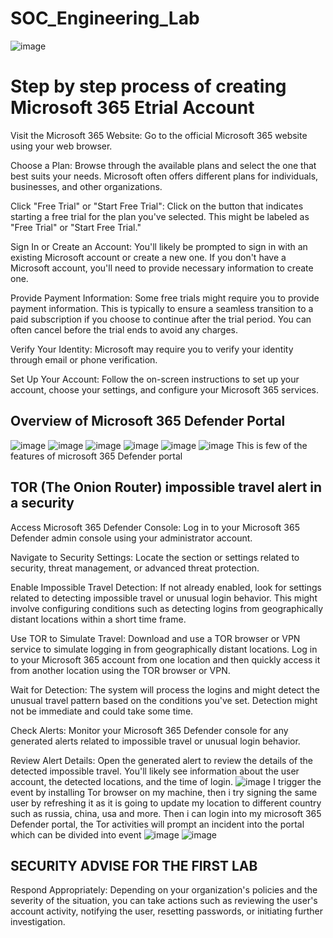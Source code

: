 # SOC_Engineering_Lab
![image](https://github.com/brosjsy/SOC_Engineering_Lab/assets/97712446/ffda2aea-a893-4b2c-806f-afc3ab67d7f6)

# Step by step process of creating Microsoft 365 Etrial Account 
Visit the Microsoft 365 Website: Go to the official Microsoft 365 website using your web browser.

Choose a Plan: Browse through the available plans and select the one that best suits your needs. Microsoft often offers different plans for individuals, businesses, and other organizations.

Click "Free Trial" or "Start Free Trial": Click on the button that indicates starting a free trial for the plan you've selected. This might be labeled as "Free Trial" or "Start Free Trial."

Sign In or Create an Account: You'll likely be prompted to sign in with an existing Microsoft account or create a new one. If you don't have a Microsoft account, you'll need to provide necessary information to create one.

Provide Payment Information: Some free trials might require you to provide payment information. This is typically to ensure a seamless transition to a paid subscription if you choose to continue after the trial period. You can often cancel before the trial ends to avoid any charges.

Verify Your Identity: Microsoft may require you to verify your identity through email or phone verification.

Set Up Your Account: Follow the on-screen instructions to set up your account, choose your settings, and configure your Microsoft 365 services.

## Overview of Microsoft 365 Defender Portal
![image](https://github.com/brosjsy/SOC_Engineering_Lab/assets/97712446/956bf7e3-25e7-4214-9761-9b4cee0757d8)
![image](https://github.com/brosjsy/SOC_Engineering_Lab/assets/97712446/5a8af4d4-7701-45e4-bc70-130b840b47fd)
![image](https://github.com/brosjsy/SOC_Engineering_Lab/assets/97712446/c203d0c8-58da-446d-a4fe-c4d4ceda1645)
![image](https://github.com/brosjsy/SOC_Engineering_Lab/assets/97712446/15cea538-fd7d-43b2-9f8f-357f7dbde930)
![image](https://github.com/brosjsy/SOC_Engineering_Lab/assets/97712446/ce7b0ba3-7164-447e-96de-55aaa254fcc5)
![image](https://github.com/brosjsy/SOC_Engineering_Lab/assets/97712446/676ce42d-3399-4f43-ac6b-be5d0319ebad)
This is few of the features of microsoft 365 Defender portal

##  TOR (The Onion Router) impossible travel alert in a security 
Access Microsoft 365 Defender Console: Log in to your Microsoft 365 Defender admin console using your administrator account.

Navigate to Security Settings: Locate the section or settings related to security, threat management, or advanced threat protection.

Enable Impossible Travel Detection: If not already enabled, look for settings related to detecting impossible travel or unusual login behavior. This might involve configuring conditions such as detecting logins from geographically distant locations within a short time frame.

Use TOR to Simulate Travel: Download and use a TOR browser or VPN service to simulate logging in from geographically distant locations. Log in to your Microsoft 365 account from one location and then quickly access it from another location using the TOR browser or VPN.

Wait for Detection: The system will process the logins and might detect the unusual travel pattern based on the conditions you've set. Detection might not be immediate and could take some time.

Check Alerts: Monitor your Microsoft 365 Defender console for any generated alerts related to impossible travel or unusual login behavior.

Review Alert Details: Open the generated alert to review the details of the detected impossible travel. You'll likely see information about the user account, the detected locations, and the time of login.
![image](https://github.com/brosjsy/SOC_Engineering_Lab/assets/97712446/68cb2075-42ca-43c1-9425-3b7e8af53b5f)
I trigger the event by installing Tor browser on my machine, then i try signing the same user by refreshing it as it is going to update my location to different country such as russia, china, usa and more.
Then i can login into my microsoft 365 Defender portal, the Tor activities will prompt an incident into the portal which can be divided into event
![image](https://github.com/brosjsy/SOC_Engineering_Lab/assets/97712446/20c055e1-4afd-47be-aa89-4871d730ef24)
![image](https://github.com/brosjsy/SOC_Engineering_Lab/assets/97712446/d3b6cdde-4537-41c2-8220-adbe8179c489)


## SECURITY ADVISE FOR THE FIRST LAB
Respond Appropriately: Depending on your organization's policies and the severity of the situation, you can take actions such as reviewing the user's account activity, notifying the user, resetting passwords, or initiating further investigation.

